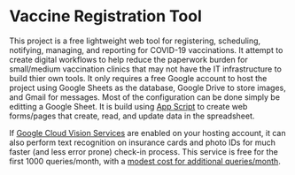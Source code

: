 # Vaccine Registration Tool

This project is a free lightweight web tool for registering, scheduling, notifying, managing, and reporting for COVID-19 vaccinations. It attempt to create digital workflows to help reduce the paperwork burden for small/medium vaccination clinics that may not have the IT infrastructure to build thier own tools.  It only requires a free Google account to host the project using Google Sheets as the database, Google Drive to store images, and Gmail for messages.  Most of the configuration can be done simply be editting a Google Sheet. It is build using [App Script](https://developers.google.com/apps-script) to create web forms/pages that create, read, and update data in the spreadsheet. 

If [Google Cloud Vision Services](https://cloud.google.com/vision) are enabled on your hosting account, it can also perform text recognition on insurance cards and photo IDs for much faster (and less error prone) check-in process.  This service is free for the first 1000 queries/month, with a [modest cost for additional queries/month](https://cloud.google.com/vision/pricing).
